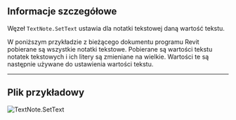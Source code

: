 ## Informacje szczegółowe
Węzeł `TextNote.SetText` ustawia dla notatki tekstowej daną wartość tekstu.

W poniższym przykładzie z bieżącego dokumentu programu Revit pobierane są wszystkie notatki tekstowe. Pobierane są wartości tekstu notatek tekstowych i ich litery są zmieniane na wielkie. Wartości te są następnie używane do ustawienia wartości tekstu.

___
## Plik przykładowy

![TextNote.SetText](./Revit.Elements.TextNote.SetText_img.jpg)
